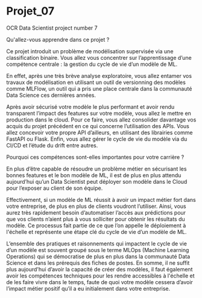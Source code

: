 # Projet_07
OCR Data Scientist project number 7 

Qu'allez-vous apprendre dans ce projet ?

Ce projet introduit un problème de modélisation supervisée via une classification binaire. Vous allez vous concentrer sur l’apprentissage d’une compétence centrale : la gestion du cycle de vie d’un modèle de ML. 

 

En effet, après une très brève analyse exploratoire, vous allez entamer vos travaux de modélisation en utilisant un outil de versionning des modèles comme MLFlow, un outil qui a pris une place centrale dans la communauté Data Science ces dernières années. 

 

Après avoir sécurisé votre modèle le plus performant et avoir rendu transparent l’impact des features sur votre modèle, vous allez le mettre en production dans le cloud. Pour ce faire, vous allez consolider davantage vos acquis du projet précédent en ce qui concerne l’utilisation des APIs. Vous allez concevoir votre propre API d’ailleurs, en utilisant des librairies comme FastAPI ou Flask. Enfin, vous allez gérer le cycle de vie du modèle via du CI/CD et l’étude du drift entre autres. 

 
Pourquoi ces compétences sont-elles importantes pour votre carrière ?

 

En plus d’être capable de résoudre un problème métier en sécurisant les bonnes features et le bon modèle de ML, il est de plus en plus attendu aujourd’hui qu’un Data Scientist peut déployer son modèle dans le Cloud pour l’exposer au client de son équipe. 

 

Effectivement, si un modèle de ML réussit à avoir un impact métier fort dans votre entreprise, de plus en plus de clients voudront l’utiliser. Ainsi, vous aurez très rapidement besoin d’automatiser l’accès aux prédictions pour que vos clients n’aient plus à vous solliciter pour obtenir les résultats du modèle. Ce processus fait partie de ce que l’on appelle le déploiement à l'échelle et représente une étape clé du cycle de vie d’un modèle de ML. 

 

L’ensemble des pratiques et raisonnements qui impactent le cycle de vie d’un modèle est souvent groupé sous le terme MLOps (Machine Learning Operations) qui se démocratise de plus en plus dans la communauté Data Science et dans les prérequis des fiches de postes. En somme, il ne suffit plus aujourd'hui d’avoir la capacité de créer des modèles, il faut également avoir les compétences techniques pour les rendre accessibles à l'échelle et de les faire vivre dans le temps, faute de quoi votre modèle cessera d’avoir l’impact métier positif qu’il a eu initialement dans votre entreprise.
